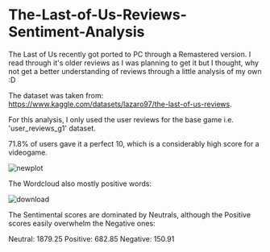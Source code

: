# The-Last-of-Us-Reviews-Sentiment-Analysis

The Last of Us recently got ported to PC through a Remastered version. I read through it's older reviews as I was planning to get it but I thought, why not get a better understanding of reviews through a little analysis of my own :D

The dataset was taken from: https://www.kaggle.com/datasets/lazaro97/the-last-of-us-reviews.

For this analysis, I only used the user reviews for the base game i.e. 'user_reviews_g1' dataset.

71.8% of users gave it a perfect 10, which is a considerably high score for a videogame.

![newplot](https://user-images.githubusercontent.com/77541950/228784287-8e95c6ff-2fdd-4bba-9a83-60b6726c696c.png)

The Wordcloud also mostly positive words:

![download](https://user-images.githubusercontent.com/77541950/228784437-ddc600ba-6dc0-4ab7-9cb3-62ba34e2ef15.png)

The Sentimental scores are dominated by Neutrals, although the Positive scores easily overwhelm the Negative ones:

Neutral:  1879.25
Positive:  682.85
Negative:  150.91
